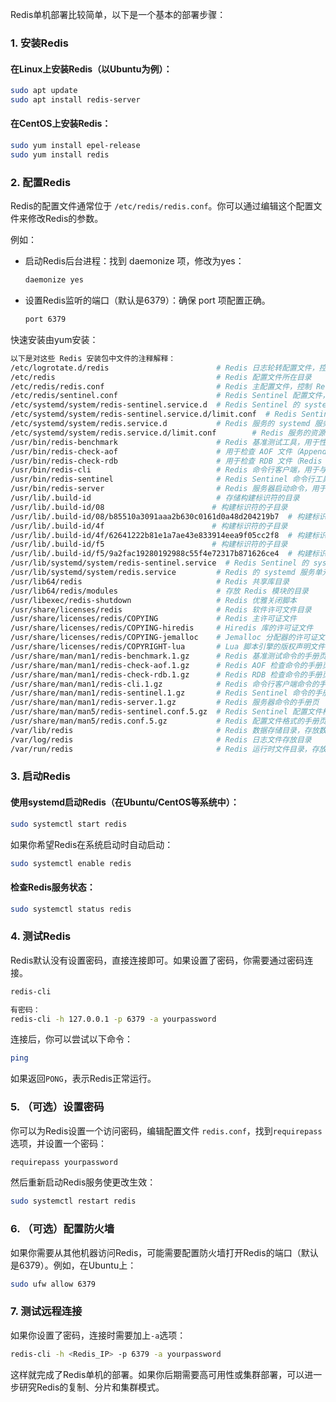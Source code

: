 Redis单机部署比较简单，以下是一个基本的部署步骤：

### 1. **安装Redis**

#### 在Linux上安装Redis（以Ubuntu为例）：

```bash
sudo apt update
sudo apt install redis-server
```

#### 在CentOS上安装Redis：

```bash
sudo yum install epel-release
sudo yum install redis
```

### 2. **配置Redis**

Redis的配置文件通常位于 `/etc/redis/redis.conf`。你可以通过编辑这个配置文件来修改Redis的参数。

例如：

- 启动Redis后台进程：找到 daemonize 项，修改为yes：

  ```bash
  daemonize yes
  ```

- 设置Redis监听的端口（默认是6379）：确保 port 项配置正确。

  ```bash
  port 6379
  ```

快速安装由yum安装：

```bash
以下是对这些 Redis 安装包中文件的注释解释：
/etc/logrotate.d/redis                        # Redis 日志轮转配置文件，控制 Redis 日志的滚动和归档策略
/etc/redis                                    # Redis 配置文件所在目录
/etc/redis/redis.conf                         # Redis 主配置文件，控制 Redis 实例的各种参数设置
/etc/redis/sentinel.conf                      # Redis Sentinel 配置文件，用于高可用性部署
/etc/systemd/system/redis-sentinel.service.d  # Redis Sentinel 的 systemd 服务配置目录
/etc/systemd/system/redis-sentinel.service.d/limit.conf  # Redis Sentinel 服务的资源限制配置
/etc/systemd/system/redis.service.d           # Redis 服务的 systemd 服务配置目录
/etc/systemd/system/redis.service.d/limit.conf        # Redis 服务的资源限制配置
/usr/bin/redis-benchmark                      # Redis 基准测试工具，用于性能测试
/usr/bin/redis-check-aof                      # 用于检查 AOF 文件（Append-Only File）的工具
/usr/bin/redis-check-rdb                      # 用于检查 RDB 文件（Redis 数据库文件）的工具
/usr/bin/redis-cli                            # Redis 命令行客户端，用于与 Redis 实例交互
/usr/bin/redis-sentinel                       # Redis Sentinel 命令行工具，用于管理 Redis Sentinel 集群
/usr/bin/redis-server                         # Redis 服务器启动命令，用于启动 Redis 实例
/usr/lib/.build-id                            # 存储构建标识符的目录
/usr/lib/.build-id/08                        # 构建标识符的子目录
/usr/lib/.build-id/08/b85510a3091aaa2b630c0161d0a48d204219b7  # 构建标识符的文件，用于与其他文件关联
/usr/lib/.build-id/4f                        # 构建标识符的子目录
/usr/lib/.build-id/4f/62641222b81e1a7ae43e833914eea9f05cc2f8  # 构建标识符的文件，用于与其他文件关联
/usr/lib/.build-id/f5                        # 构建标识符的子目录
/usr/lib/.build-id/f5/9a2fac19280192988c55f4e72317b871626ce4  # 构建标识符的文件，用于与其他文件关联
/usr/lib/systemd/system/redis-sentinel.service  # Redis Sentinel 的 systemd 服务单元文件，用于启动和管理 Redis Sentinel 服务
/usr/lib/systemd/system/redis.service         # Redis 的 systemd 服务单元文件，用于启动和管理 Redis 服务
/usr/lib64/redis                              # Redis 共享库目录
/usr/lib64/redis/modules                      # 存放 Redis 模块的目录
/usr/libexec/redis-shutdown                   # Redis 优雅关闭脚本
/usr/share/licenses/redis                     # Redis 软件许可文件目录
/usr/share/licenses/redis/COPYING             # Redis 主许可证文件
/usr/share/licenses/redis/COPYING-hiredis     # Hiredis 库的许可证文件
/usr/share/licenses/redis/COPYING-jemalloc    # Jemalloc 分配器的许可证文件
/usr/share/licenses/redis/COPYRIGHT-lua       # Lua 脚本引擎的版权声明文件
/usr/share/man/man1/redis-benchmark.1.gz      # Redis 基准测试命令的手册页
/usr/share/man/man1/redis-check-aof.1.gz      # Redis AOF 检查命令的手册页
/usr/share/man/man1/redis-check-rdb.1.gz      # Redis RDB 检查命令的手册页
/usr/share/man/man1/redis-cli.1.gz            # Redis 命令行客户端命令的手册页
/usr/share/man/man1/redis-sentinel.1.gz       # Redis Sentinel 命令的手册页
/usr/share/man/man1/redis-server.1.gz         # Redis 服务器命令的手册页
/usr/share/man/man5/redis-sentinel.conf.5.gz  # Redis Sentinel 配置文件格式的手册页
/usr/share/man/man5/redis.conf.5.gz           # Redis 配置文件格式的手册页
/var/lib/redis                                # Redis 数据存储目录，存放数据库文件、持久化文件等
/var/log/redis                                # Redis 日志文件存放目录
/var/run/redis                                # Redis 运行时文件目录，存放 PID 文件和套接字文件等
```



### 3. **启动Redis**

#### 使用systemd启动Redis（在Ubuntu/CentOS等系统中）：

```bash
sudo systemctl start redis
```

如果你希望Redis在系统启动时自动启动：

```bash
sudo systemctl enable redis
```

#### 检查Redis服务状态：

```bash
sudo systemctl status redis
```

### 4. **测试Redis**

Redis默认没有设置密码，直接连接即可。如果设置了密码，你需要通过密码连接。

```bash
redis-cli

有密码：
redis-cli -h 127.0.0.1 -p 6379 -a yourpassword
```

连接后，你可以尝试以下命令：

```bash
ping
```

如果返回`PONG`，表示Redis正常运行。

### 5. **（可选）设置密码**

你可以为Redis设置一个访问密码，编辑配置文件 `redis.conf`，找到`requirepass`选项，并设置一个密码：

```bash
requirepass yourpassword
```

然后重新启动Redis服务使更改生效：

```bash
sudo systemctl restart redis
```

### 6. **（可选）配置防火墙**

如果你需要从其他机器访问Redis，可能需要配置防火墙打开Redis的端口（默认是6379）。例如，在Ubuntu上：

```bash
sudo ufw allow 6379
```

### 7. **测试远程连接**

如果你设置了密码，连接时需要加上`-a`选项：

```bash
redis-cli -h <Redis_IP> -p 6379 -a yourpassword
```

这样就完成了Redis单机的部署。如果你后期需要高可用性或集群部署，可以进一步研究Redis的复制、分片和集群模式。